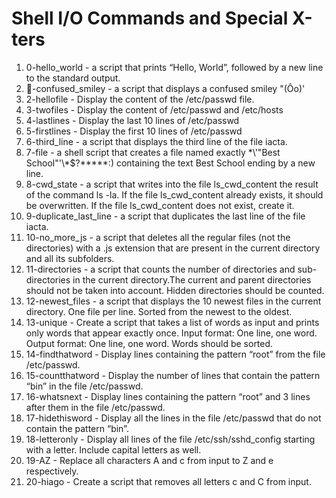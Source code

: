# Shell I/O Commands and Special X-ters
1. 0-hello_world - a script that prints “Hello, World”, followed by a new line to the standard output.
2. -confused_smiley - a script that displays a confused smiley "(Ôo)'
3. 2-hellofile - Display the content of the /etc/passwd file.
4. 3-twofiles - Display the content of /etc/passwd and /etc/hosts
5. 4-lastlines - Display the last 10 lines of /etc/passwd
6. 5-firstlines - Display the first 10 lines of /etc/passwd
7. 6-third_line -  a script that displays the third line of the file iacta.
8. 7-file - a shell script that creates a file named exactly \*\\'"Best School"\'\\*$\?\*\*\*\*\*:) containing the text Best School ending by a new line.
9. 8-cwd_state - a script that writes into the file ls_cwd_content the result of the command ls -la. If the file ls_cwd_content already exists, it should be overwritten. If the file ls_cwd_content does not exist, create it.
10. 9-duplicate_last_line - a script that duplicates the last line of the file iacta.
11. 10-no_more_js - a script that deletes all the regular files (not the directories) with a .js extension that are present in the current directory and all its subfolders.
12. 11-directories - a script that counts the number of directories and sub-directories in the current directory.The current and parent directories should not be taken into account. Hidden directories should be counted.
13. 12-newest_files - a script that displays the 10 newest files in the current directory. One file per line. Sorted from the newest to the oldest.
14. 13-unique - Create a script that takes a list of words as input and prints only words that appear exactly once. Input format: One line, one word. Output format: One line, one word. Words should be sorted.
15. 14-findthatword - Display lines containing the pattern “root” from the file /etc/passwd.
16. 15-countthatword - Display the number of lines that contain the pattern “bin” in the file /etc/passwd.
17. 16-whatsnext - Display lines containing the pattern “root” and 3 lines after them in the file /etc/passwd.
18. 17-hidethisword - Display all the lines in the file /etc/passwd that do not contain the pattern “bin”.
19. 18-letteronly - Display all lines of the file /etc/ssh/sshd_config starting with a letter. Include capital letters as well.
20. 19-AZ - Replace all characters A and c from input to Z and e respectively.
21. 20-hiago - Create a script that removes all letters c and C from input.
